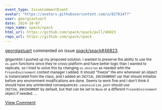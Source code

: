 ```yaml
---
event_type: IssueCommentEvent
avatar: "https://avatars.githubusercontent.com/u/8276147?"
user: georgiastuart
date: 2024-10-07
repo_name: spack/spack
html_url: https://github.com/spack/spack/pull/46823
repo_url: https://github.com/spack/spack
---
```


<a href='https://github.com/georgiastuart' target='_blank'>georgiastuart</a> commented on issue <a href='https://github.com/spack/spack/pull/46823' target='_blank'>spack/spack#46823</a>.

<small>@tgamblin I pushed up my proposed solution. I wanted to preserve the ability to use the `os.path` functions since they're cross-platform and have better logic than I wanted to replicate, so I tried to solve this by changing `os.environ` as needed with the `FrozenEnvironment` context manager I added. It should "freeze" the env whenever an object is instanciated from the class, and I added an `INITIAL_ENVIRONMENT` var that should initialize before any environment modifications are done. Seems to work fine and I don't think it should have any unintended consequences. `canonicalize_path` should use `INITIAL_ENVIRONMENT` by default, but that can be set to `None` or a different `FrozenEnvironment` object if needed....</small>

<a href='https://github.com/spack/spack/pull/46823' target='_blank'>View Comment</a>